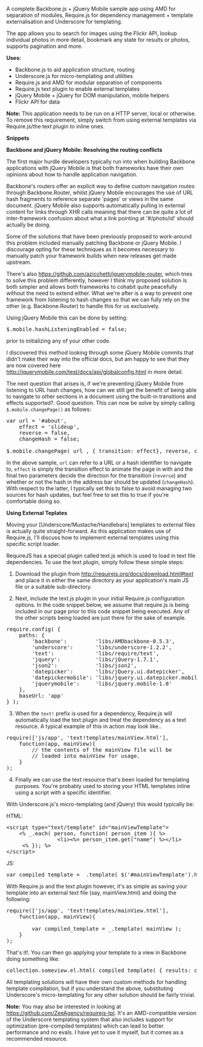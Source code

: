 A complete Backbone.js + jQuery Mobile sample app using AMD for separation of modules, Require.js for dependency management + template externalisation and Underscore for templating.

The app allows you to search for images using the Flickr API, lookup individual photos in more detail, bookmark any state for results or photos, supports pagination and more.

**Uses:**
<ul>
	<li>Backbone.js to aid application structure, routing</li>
	<li>Underscore.js for micro-templating and utilities</li>
	<li>Require.js and AMD for modular separation of components</li>
	<li>Require.js text plugin to enable external templates</li>
	<li>jQuery Mobile + jQuery for DOM manipulation, mobile helpers</li>
	<li>Flickr API for data</li>
</ul>


<strong>Note:</strong> This application needs to be run on a HTTP server, local or otherwise. To remove this requirement, simply switch from using external templates via Require.js/the text plugin to inline ones.

**Snippets**

**Backbone and jQuery Mobile: Resolving the routing conflicts**

The first major hurdle developers typically run into when building Backbone applications with jQuery Mobile is that both frameworks have their own opinions about how to handle application navigation. 

Backbone's routers offer an explicit way to define custom navigation routes through Backbone.Router, whilst jQuery Mobile encourages the use of URL hash fragments to reference separate 'pages' or views in the same document. jQuery Mobile also supports automatically pulling in external content for links through XHR calls meaning that there can be quite a lot of inter-framework confusion about what a link pointing at '#/photo/id' should actually be doing. 

Some of the solutions that have been previously proposed to work-around this problem included manually patching Backbone or jQuery Mobile. I discourage opting for these techniques as it becomes necessary to manually patch your framework builds when new releases get made upstream. 

There's also https://github.com/azicchetti/jquerymobile-router, which tries to solve this problem differently, however I think my proposed solution is both simpler and allows both frameworks to cohabit quite peacefully without the need to extend either. What we're after is a way to prevent one framework from listening to hash changes so that we can fully rely on the other (e.g. Backbone.Router) to handle this for us exclusively. 

Using jQuery Mobile this can be done by setting: 

<pre>
$.mobile.hashListeningEnabled = false;
</pre>

prior to initializing any of your other code. 

I discovered this method looking through some jQuery Mobile commits that didn't make their way into the official docs, but am happy to see that they are now covered here http://jquerymobile.com/test/docs/api/globalconfig.html in more detail.

The next question that arises is, if we're preventing jQuery Mobile from listening to URL hash changes, how can we still get the benefit of being able to navigate to other sections in a document using the built-in transitions and effects supported?. Good question. This can now be solve by simply calling <code>$.mobile.changePage()</code> as follows:

<pre>
var url = '#about',
	effect = 'slideup',
	reverse = false,
	changeHash = false;

$.mobile.changePage( url , { transition: effect}, reverse, changeHash );
</pre>

In the above sample, <code>url</code> can refer to a URL or a hash identifier to navigate to, <code>effect</code> is simply the transition effect to animate the page in with and the final two parameters decide the direction for the transition (<code>reverse</code>) and whether or not the hash in the address bar should be updated (<code>changeHash</code>). With respect to the latter, I typically set this to false to avoid managing two sources for hash updates, but feel free to set this to true if you're comfortable doing so. 

**Using External Teplates**

Moving your [Underscore/Mustache/Handlebars] templates to external files is actually quite straight-forward. As this application makes use of Require.js, I'll discuss how to implement external templates using this specific script loader.

RequireJS has a special plugin called text.js which is used to load in text file dependencies. To use the text plugin, simply follow these simple steps:

1. Download the plugin from http://requirejs.org/docs/download.html#text and place it in either the same directory as your application's main JS file or a suitable sub-directory.

2. Next, include the text.js plugin in your initial Require.js configuration options. In the code snippet below, we assume that require.js is being included in our page prior to this code snippet being executed. Any of the other scripts being loaded are just there for the sake of example.
 
<pre>
require.config( {
    paths: {
        'backbone':         'libs/AMDbackbone-0.5.3',
        'underscore':       'libs/underscore-1.2.2',
        'text':             'libs/require/text',
        'jquery':           'libs/jQuery-1.7.1',
        'json2':            'libs/json2',
        'datepicker':       'libs/jQuery.ui.datepicker',
        'datepickermobile': 'libs/jquery.ui.datepicker.mobile',
        'jquerymobile':     'libs/jquery.mobile-1.0'
    },
    baseUrl: 'app'
} );
</pre>

3. When the <code>text!</code> prefix is used for a dependency, Require.js will automatically load the text plugin and treat the dependency as a text resource. A typical example of this in action may look like..

<pre>
require(['js/app', 'text!templates/mainView.html'],
	function(app, mainView){
		// the contents of the mainView file will be
		// loaded into mainView for usage.
	}
);
</pre>

4. Finally we can use the text resource that's been loaded for templating purposes. You're probably used to storing your HTML templates inline using a script with a specific identifier. 

With Underscore.js's micro-templating (and jQuery) this would typically be:

HTML:
<pre>
&lt;script type=&quot;text/template&quot; id=&quot;mainViewTemplate&quot;&gt;
	&lt;% _.each( person, function( person_item ){ %&gt;
                &lt;li&gt;&lt;%= person_item.get(&quot;name&quot;) %&gt;&lt;/li&gt;  
     &lt;% }); %&gt;
&lt;/script&gt;
</pre>

JS:
<pre>
var compiled_template = _.template( $('#mainViewTemplate').html() );
</pre>

With Require.js and the text plugin however, it's as simple as saving your template into an external text file (say, mainView.html) and doing the following:

<pre>
require(['js/app', 'text!templates/mainView.html'],
	function(app, mainView){
		
		var compiled_template = _.template( mainView );
	}
);
</pre>

That's it!. You can then go applying your template to a view in Backbone doing something like:

<pre>
collection.someview.el.html( compiled_template( { results: collection.models } ) );
</pre>


All templating solutions will have their own custom methods for handling template compilation, but if you understand the above, substituting Underscore's micro-templating for any other solution should be fairly trivial.

<strong>Note:</strong> You may also be interested in looking at https://github.com/ZeeAgency/requirejs-tpl. It's an AMD-compatible version of the Underscore templating system that also includes support for optimization (pre-compiled templates) which can lead to better performance and no evals. I have yet to use it myself, but it comes as a recommended resource.

